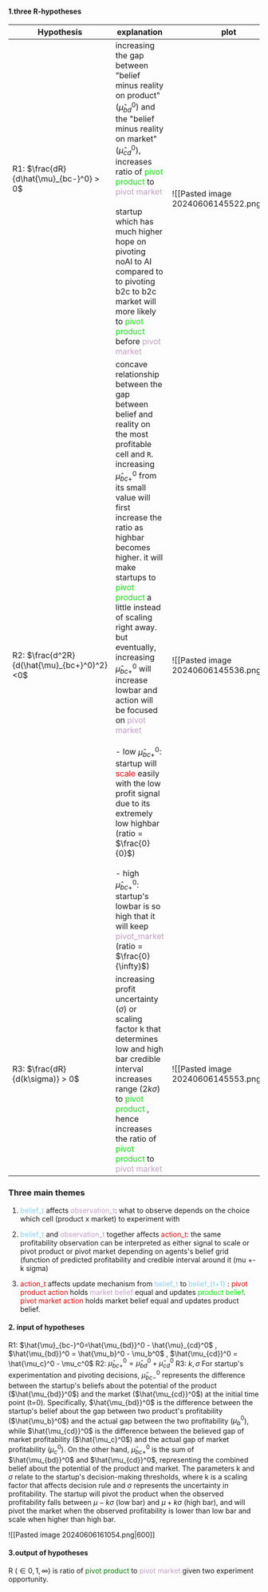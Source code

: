 #### 1.three R-hypotheses

| Hypothesis                                                  | explanation                                                                                                                                                                                                                                                                                                                                                                                                                                                                                                                                                                                                                                                                                                                                                                                                                                                                                                   | plot                                      |
| ----------------------------------------------------------- | ------------------------------------------------------------------------------------------------------------------------------------------------------------------------------------------------------------------------------------------------------------------------------------------------------------------------------------------------------------------------------------------------------------------------------------------------------------------------------------------------------------------------------------------------------------------------------------------------------------------------------------------------------------------------------------------------------------------------------------------------------------------------------------------------------------------------------------------------------------------------------------------------------------- | ----------------------------------------- |
| R1: $\frac{dR}{d\hat{\mu}_{bc-}^0} > 0$<br><br><br><br><br> | increasing the gap between "belief minus reality on product" ($\hat{\mu}_{bd}^0$) and the "belief minus reality on market"  ($\hat{\mu}_{cd}^0$), <br>increases ratio of <font color  = "#green"> pivot  product </font> to <font color  = "C0A0C0"> pivot  market </font> <br><br>startup which has much higher hope on pivoting noAI to AI compared to to pivoting b2c to b2c market will more likely to  <font color  = "#green">pivot product</font>  before  <font color  = "C0A0C0">pivot market</font>                                                                                                                                                                                                                                                                                                                                                                                                 | ![[Pasted image 20240606145522.png\|200]] |
| R2: $\frac{d^2R}{d(\hat{\mu}_{bc+}^0)^2}<0$                 | concave relationship between the gap between belief and reality on the most profitable cell and `R`. <br>increasing $\hat{\mu}_{bc+}^0$ from  its small value will first increase the ratio as highbar becomes higher. it will make startups to <font color  = "#green">pivot product</font>  a little instead of scaling right away. <br>but eventually, increasing $\hat{\mu}_{bc+}^0$ will increase lowbar and action will be focused on <font color  = "#C0A0C0">pivot market</font><br><br>- low $\hat{\mu}_{bc+}^0$: startup will <font color  = "red">scale</font> easily with the low profit signal due to its extremely low highbar (ratio = $\frac{0}{0}$)                                                                             <br><br>- high $\hat{\mu}_{bc+}^0$: startup's lowbar is so high that it will keep <font color  = "#C0A0C0">pivot_market</font>  (ratio = $\frac{0}{\infty}$) | ![[Pasted image 20240606145536.png\|200]] |
| R3: $\frac{dR}{d(k\sigma)} > 0$                             | increasing profit uncertainty ($\sigma$) or scaling factor k that determines low and high bar credible interval increases range ($2 k \sigma$) to <font color  = "#green">pivot product</font> , <br>hence increases the ratio of <font color  = "#green">pivot product</font>  to <font color  = "#C0A0C0">pivot market</font>                                                                                                                                                                                                                                                                                                                                                                                                                                                                                                                                                                               | ![[Pasted image 20240606145553.png\|200]] |

### Three main themes
1. <font color  = "skyblue">belief_t</font> affects <font color  = "#C0A0C0">observation_t</font>: what to observe depends on the choice which cell (product x market) to experiment with

2. <font color  = "skyblue">belief_t</font> and <font color  = "#C0A0C0">observation_t</font> together affects <font color  = "red">action_t</font>: the same profitability observation can be interpreted as either signal to scale or pivot product or pivot market depending on agents's belief grid (function of predicted profitability and credible interval around it (mu +- k sigma)

3. <font color  = "red">action_t</font> affects update mechanism from <font color  = "skyblue">belief_t</font> to <font color  = "skyblue">belief_{t+1}</font> : <font color  = "red">pivot product action</font> holds <font color  = "#C0A0C0">market belief </font> equal and updates <font color  = "#green"> product belief</font>.  <font color  = "red">pivot market action</font> holds market belief equal and updates product belief.


####  2. input of hypotheses
R1: $\hat{\mu}_{bc-}^0=\hat{\mu_{bd}}^0 - \hat{\mu}_{cd}^0$  , $\hat{\mu_{bd}}^0 = \hat{\mu_b}^0 - \mu_b^0$  , $\hat{\mu_{cd}}^0 = \hat{\mu_c}^0 - \mu_c^0$
R2: $\hat{\mu}_{bc+}^0 = \hat{\mu}_{bd}^0 + \hat{\mu}_{cd}^0$
R3: $k, \sigma$
For startup's experimentation and pivoting decisions, $\hat{\mu}_{bc-}^0$ represents the difference between the startup's beliefs about the potential of the product ($\hat{\mu_{bd}}^0$) and the market ($\hat{\mu_{cd}}^0$) at the initial time point (t=0). Specifically, $\hat{\mu_{bd}}^0$ is the difference between the startup's belief about the gap between two product's profitability ($\hat{\mu_b}^0$) and the actual gap between the two profitability ($\mu_b^0$), while $\hat{\mu_{cd}}^0$ is the difference between the believed gap of market profitability ($\hat{\mu_c}^0$) and the actual gap of market profitability ($\mu_c^0$). On the other hand, $\hat{\mu}_{bc+}^0$ is the sum of $\hat{\mu_{bd}}^0$ and $\hat{\mu_{cd}}^0$, representing the combined belief about the potential of the product and market. The parameters k and $\sigma$ relate to the startup's decision-making thresholds, where k is a scaling factor that affects decision rule and $\sigma$ represents the uncertainty in profitability. The startup will pivot the product when the observed profitability falls between $\mu - k\sigma$ (low bar) and $\mu + k\sigma$ (high bar), and will pivot the market when the observed profitability is lower than low bar and scale when higher than high bar.

![[Pasted image 20240606161054.png|600]]

#### 3.output of hypotheses
R ($\in 0, 1, \infty$) is ratio of <font color  = "green">pivot product</font>  to  <font color  = "#C0A0C0">pivot market</font> given two experiment opportunity. 